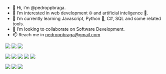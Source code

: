 - 👋 Hi, i’m @pedroppbraga.
- 💞️ I’m interested in web development 🌐 and artificial inteligence 🤖.
- 🌱 I’m currently learning Javascript, Python 🐍, C#, SQL and some related tools.
- 👀 I’m looking to collaborate on Software Development.
- 📫 Reach me in pedroppbraga@gmail.com

<a href="link" target ="_blank"><img src="https://img.shields.io/badge/JavaScript-F7DF1E?style=for-the-badge&logo=javascript&logoColor=black"></a> <a href="link" target ="_blank"><img src="https://img.shields.io/badge/HTML5-E34F26?style=for-the-badge&logo=html5&logoColor=white"></a> <a href="link" target ="_blank"><img src="https://img.shields.io/badge/CSS-239120?&style=for-the-badge&logo=css3&logoColor=white"></a> 
  
<a href="link" target ="_blank"><img src="https://img.shields.io/badge/Node.js-43853D?style=for-the-badge&logo=node.js&logoColor=white"></a> <a href="link" target ="_blank"><img src="https://img.shields.io/badge/React-20232A?style=for-the-badge&logo=react&logoColor=61DAFB"></a> <a href="link" target ="_blank"><img src="https://img.shields.io/badge/Angular-DD0031?style=for-the-badge&logo=angular&logoColor=white"></a> <a href="link" target ="_blank"><img src="https://img.shields.io/badge/C%23-239120?style=for-the-badge&logo=c-sharp&logoColor=white"></a> <a href="link" target ="_blank"><img src="https://img.shields.io/badge/MySQL-00000F?style=for-the-badge&logo=mysql&logoColor=white"></a> 

<a href="link" target ="_blank"><img src="https://img.shields.io/badge/Python-3776AB?style=for-the-badge&logo=python&logoColor=white"></a> <a href="link" target ="_blank"><img src="https://img.shields.io/badge/TensorFlow-FF6F00?style=for-the-badge&logo=tensorflow&logoColor=white"></a> <a href="link" target ="_blank"><img src="https://img.shields.io/badge/PyCharm-000000.svg?&style=for-the-badge&logo=PyCharm&logoColor=white"></a>
